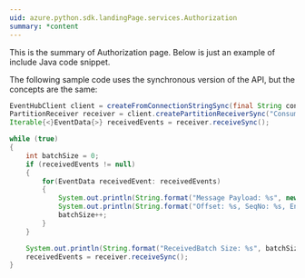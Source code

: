 ```yaml
---
uid: azure.python.sdk.landingPage.services.Authorization
summary: *content
---
```


This is the summary of Authorization page. Below is just an example of include Java code snippet.

The following sample code uses the synchronous version of the API, but the concepts are the same:

```java
EventHubClient client = createFromConnectionStringSync(final String connectionString)("connection");
PartitionReceiver receiver = client.createPartitionReceiverSync("ConsumerGroup1", "1"); 
Iterable{<}EventData{>} receivedEvents = receiver.receiveSync();

while (true) 
{ 
    int batchSize = 0; 
    if (receivedEvents != null) 
    { 
        for(EventData receivedEvent: receivedEvents) 
        { 
            System.out.println(String.format("Message Payload: %s", new String(receivedEvent.getBytes(), Charset.defaultCharset()))); 
            System.out.println(String.format("Offset: %s, SeqNo: %s, EnqueueTime: %s", receivedEvent.getSystemProperties().getOffset(), receivedEvent.getSystemProperties().getSequenceNumber(), receivedEvent.getSystemProperties().getEnqueuedTime())); 
            batchSize++; 
        } 
    } 

    System.out.println(String.format("ReceivedBatch Size: %s", batchSize)); 
    receivedEvents = receiver.receiveSync(); 
} 
```
